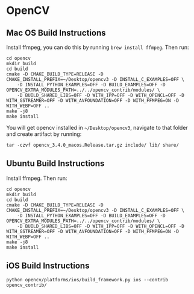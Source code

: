 # OpenCV

## Mac OS Build Instructions

Install ffmpeg, you can do this by running `brew install ffmpeg`. Then run:

```
cd opencv
mkdir build
cd build
cmake -D CMAKE_BUILD_TYPE=RELEASE -D CMAKE_INSTALL_PREFIX=~/Desktop/opencv3 -D INSTALL_C_EXAMPLES=OFF \
    -D INSTALL_PYTHON_EXAMPLES=OFF -D BUILD_EXAMPLES=OFF -D OPENCV_EXTRA_MODULES_PATH=../../opencv_contrib/modules/ \
    -D BUILD_SHARED_LIBS=OFF -D WITH_IPP=OFF -D WITH_OPENCL=OFF -D WITH_GSTREAMER=OFF -D WITH_AVFOUNDATION=OFF -D WITH_FFMPEG=ON -D WITH_WEBP=OFF ..
make -j8
make install
```

You will get opencv installed in `~/Desktop/opencv3`, navigate to that folder and create artifact by running:

```
tar -czvf opencv_3.4.0_macos.Release.tar.gz include/ lib/ share/
```

## Ubuntu Build Instructions

Install ffmpeg. Then run:

```
cd opencv
mkdir build
cd build
cmake -D CMAKE_BUILD_TYPE=RELEASE -D CMAKE_INSTALL_PREFIX=~/Desktop/opencv3 -D INSTALL_C_EXAMPLES=OFF \
    -D INSTALL_PYTHON_EXAMPLES=OFF -D BUILD_EXAMPLES=OFF -D OPENCV_EXTRA_MODULES_PATH=../../opencv_contrib/modules/ \
    -D BUILD_SHARED_LIBS=OFF -D WITH_IPP=OFF -D WITH_OPENCL=OFF -D WITH_GSTREAMER=OFF -D WITH_AVFOUNDATION=OFF -D WITH_FFMPEG=ON -D WITH_WEBP=OFF ..
make -j8
make install
```

## iOS Build Instructions

```
python opencv/platforms/ios/build_framework.py ios --contrib opencv_contrib/
```
